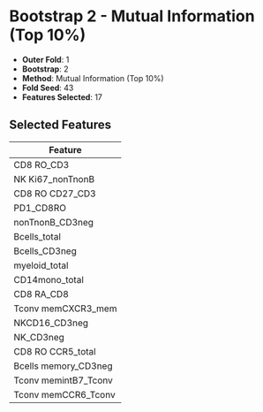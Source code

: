 # Bootstrap 2 - Mutual Information (Top 10%)

- **Outer Fold**: 1
- **Bootstrap**: 2
- **Method**: Mutual Information (Top 10%)
- **Fold Seed**: 43
- **Features Selected**: 17

## Selected Features

| Feature |
|---------|
| CD8 RO_CD3 |
| NK Ki67_nonTnonB |
| CD8 RO CD27_CD3 |
| PD1_CD8RO |
| nonTnonB_CD3neg |
| Bcells_total |
| Bcells_CD3neg |
| myeloid_total |
| CD14mono_total |
| CD8 RA_CD8 |
| Tconv memCXCR3_mem |
| NKCD16_CD3neg |
| NK_CD3neg |
| CD8 RO CCR5_total |
| Bcells memory_CD3neg |
| Tconv memintB7_Tconv |
| Tconv memCCR6_Tconv |

